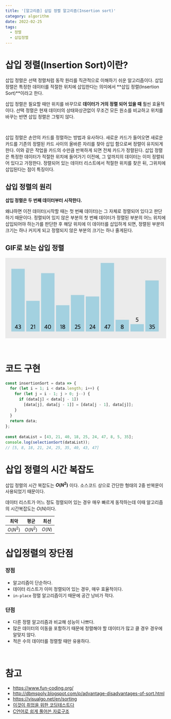 ```yaml
---
title: '[알고리즘] 삽입 정렬 알고리즘(Insertion sort)'
category: algorithm
date: 2022-02-25
tags:
  - 정렬
  - 삽입정렬
---
```


# 삽입 정렬(Insertion Sort)이란?

삽입 정렬은 선택 정렬처럼 동작 원리를 직관적으로 이해하기 쉬운 알고리즘이다. 삽입 정렬은 특정한 데이터를 적절한 위치에 삽입한다는 의미에서 **삽입 정렬(Insertion Sort)**이라고 한다.

삽입 정렬은 필요할 때만 위치를 바꾸므로 **데이터가 거의 정렬 되어 있을 때** 훨씬 효율적이다. 선택 정렬은 현재 데이터의 상태와상관없이 무조건 모든 원소를 비교하고 위치를 바꾸는 반면 삽입 정렬은 그렇지 않다.

<br/>

삽입 정렬은 손안의 카드를 정렬하는 방법과 유사하다. 새로운 카드가 들어오면 새로운 카드를 기존의 정렬된 카드 사이의 올바른 자리를 찾아 삽입 함으로써 정렬이 유지되게 한다. 이와 같은 작업을 카드의 수만큼 반복하게 되면 전체 카드가 정렬된다. 삽입 정렬은 특정한 데이터가 적절한 위치에 들어가기 이전에, 그 앞까지의 데이터는 이미 정렬되어 있다고 가정한다. 정렬되어 있는 데이터 리스트에서 적절한 위치를 찾은 뒤, 그위치에 삽입된다는 점이 특징이다.

## 삽입 정렬의 원리

**삽입 정렬은 두 번째 데이터부터 시작한다.**

왜냐하면 이전 데이터(시작할 때는 첫 번째 데이터)는 그 자체로 정렬되어 있다고 판단하기 때문이다. 정렬되어 있지 않은 부분의 첫 번째 데이터가 정렬된 부분의 어느 위치에 삽입되어야 하는가를 판단한 후 해당 위치에 이 데이터를 삽입하게 되면, 정렬된 부분의 크기는 하나 커지게 되고 정렬되지 않은 부분의 크기는 하나 줄게된다.

## GIF로 보는 삽입 정렬

![insertion-sort](./image/insertion-sort.gif)

<br />

# 코드 구현

```js
const insertionSort = data => {
  for (let i = 1; i < data.length; i++) {
    for (let j = i - 1; j > 0; j--) {
      if (data[j] < data[j - 1])
        [data[j], data[j - 1]] = [data[j - 1], data[j]];
    }
  }
  return data;
};

const dataList = [43, 21, 40, 18, 25, 24, 47, 8, 5, 35];
console.log(selectionSort(dataList));
// [5, 8, 18, 21, 24, 25, 35, 40, 43, 47]
```

# 삽입 정렬의 시간 복잡도

삽입 정렬의 시간 복잡도는 **$O(N^2)$** 이다. 소스코드 상으로 간단한 형태의 2중 반복문이 사용되었기 때문이다.

데이터 리스트가 어느 정도 정렬되어 있는 경우 매우 빠르게 동작하는데 이때 알고리즘의 시간복잡도는 $O(N)$이다.

|   최악   |   평균   |  최선  |
| :------: | :------: | :----: |
| $O(N^2)$ | $O(N^2)$ | $O(N)$ |

# 삽입정렬의 장단점

### 장점

- 알고리즘이 단순하다.
- 데이터 리스트가 이미 정렬되어 있는 경우, 매우 효율적이다.
- `in-place` 정렬 알고리즘이기 때문에 공간 낭비가 적다.

### 단점

- 다른 정렬 알고리즘과 비교해 성능이 나쁘다.
- 많은 데이터의 이동을 포함하기 때문에 정렬해야 할 데이터가 많고 클 경우 경우에 알맞지 않다.
- 적은 수의 데이터를 정렬할 때만 유용하다.

<br />

# 참고

- https://www.fun-coding.org/
- http://dbmspoly.blogspot.com/p/advantage-disadvantages-of-sort.html
- https://visualgo.net/en/sorting
- [이것이 취업을 위한 코딩테스트다](http://www.yes24.com/Product/Goods/91433923)
- [C언어로 쉽게 풀어쓴 자료구조](http://www.yes24.com/Product/Goods/69750539)
